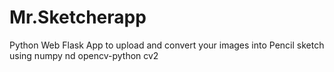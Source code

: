 # Mr.Sketcherapp
Python Web Flask App to upload and convert your images into Pencil sketch using numpy nd opencv-python cv2

